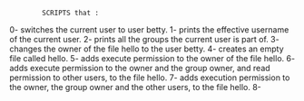             SCRIPTS that : 

0- switches the current user to user betty.
1- prints the effective username of the current user.
2- prints all the groups the current user is part of.
3- changes the owner of the file hello to the user betty.
4- creates an empty file called hello.
5- adds execute permission to the owner of the file hello.
6- adds execute permission to the owner and the group owner, and read permission to other users, to the file hello.
7- adds execution permission to the owner, the group owner and the other users, to the file hello.
8- 
